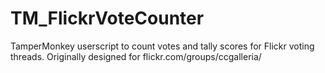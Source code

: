 # TM_FlickrVoteCounter
TamperMonkey userscript to count votes and tally scores for Flickr voting threads. Originally designed for flickr.com/groups/ccgalleria/
